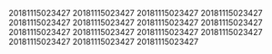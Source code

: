 20181115023427
20181115023427
20181115023427
20181115023427
20181115023427
20181115023427
20181115023427
20181115023427
20181115023427
20181115023427
20181115023427
20181115023427
20181115023427
20181115023427
20181115023427
